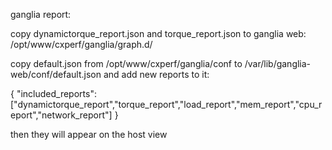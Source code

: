 ganglia report:

copy dynamictorque_report.json and torque_report.json to ganglia web: /opt/www/cxperf/ganglia/graph.d/

copy default.json from /opt/www/cxperf/ganglia/conf to /var/lib/ganglia-web/conf/default.json
and add new reports to it:

{
	"included_reports": ["dynamictorque_report","torque_report","load_report","mem_report","cpu_report","network_report"]
}

then they will appear on the host view